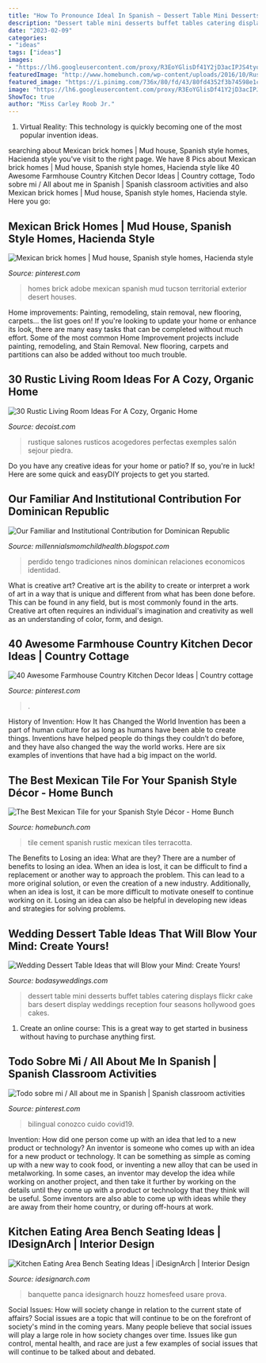 ```yaml
---
title: "How To Pronounce Ideal In Spanish ~ Dessert Table Mini Desserts Buffet Tables Catering Displays Flickr Cake Bars Desert Display Weddings Reception Four Seasons Hollywood Goes Cakes"
description: "Dessert table mini desserts buffet tables catering displays flickr cake bars desert display weddings reception four seasons hollywood goes cakes"
date: "2023-02-09"
categories:
- "ideas"
tags: ["ideas"]
images:
- "https://lh6.googleusercontent.com/proxy/R3EoYGlisDf41Y2jD3acIPJS4tyqWMJwZbDRKyC7gWIHjMcOvW7RmKCVkzHjwdPYJniK9GRwnJ0Q-XoMxMd9fqu088Y=w1200-h630-n-k-no-nu"
featuredImage: "http://www.homebunch.com/wp-content/uploads/2016/10/Rustic-Cement-Tile-and-Terracota-tile.jpg"
featured_image: "https://i.pinimg.com/736x/80/fd/43/80fd4352f3b74598e1c535e5bb29c88f--adobe-homes-brick-homes.jpg"
image: "https://lh6.googleusercontent.com/proxy/R3EoYGlisDf41Y2jD3acIPJS4tyqWMJwZbDRKyC7gWIHjMcOvW7RmKCVkzHjwdPYJniK9GRwnJ0Q-XoMxMd9fqu088Y=w1200-h630-n-k-no-nu"
ShowToc: true
author: "Miss Carley Roob Jr."
---
```



1. Virtual Reality: This technology is quickly becoming one of the most popular invention ideas.

	

		
searching about Mexican brick homes | Mud house, Spanish style homes, Hacienda style you've visit to the right page. We have 8 Pics about Mexican brick homes | Mud house, Spanish style homes, Hacienda style like 40 Awesome Farmhouse Country Kitchen Decor Ideas | Country cottage, Todo sobre mi / All about me in Spanish | Spanish classroom activities and also Mexican brick homes | Mud house, Spanish style homes, Hacienda style. Here you go:
		
    
## Mexican Brick Homes | Mud House, Spanish Style Homes, Hacienda Style

<img loading=lazy src="https://i.pinimg.com/736x/80/fd/43/80fd4352f3b74598e1c535e5bb29c88f--adobe-homes-brick-homes.jpg" onerror="this.onerror=null;this.src='https://tse2.mm.bing.net/th?id=OIP.wnIICtdFocJNAWACBTMd8wHaE6&amp;pid=15.1';" alt="Mexican brick homes | Mud house, Spanish style homes, Hacienda style">

_Source: pinterest.com_

>homes brick adobe mexican spanish mud tucson territorial exterior desert houses. 

	

Home improvements: Painting, remodeling, stain removal, new flooring, carpets... the list goes on!
If you're looking to update your home or enhance its look, there are many easy tasks that can be completed without much effort. Some of the most common Home Improvement projects include painting, remodeling, and Stain Removal. New flooring, carpets and partitions can also be added without too much trouble.

    
## 30 Rustic Living Room Ideas For A Cozy, Organic Home

<img loading=lazy src="https://cdn.decoist.com/wp-content/uploads/2014/10/Add-a-flea-market-find-to-give-the-rustic-space-a-more-authetic-look.jpg" onerror="this.onerror=null;this.src='https://tse1.mm.bing.net/th?id=OIP.M_cKp1BZSWPYbfi07T1FjAHaE4&amp;pid=15.1';" alt="30 Rustic Living Room Ideas For A Cozy, Organic Home">

_Source: decoist.com_

>rustique salones rusticos acogedores perfectas exemples salón sejour piedra. 

	

Do you have any creative ideas for your home or patio? If so, you're in luck! Here are some quick and easyDIY projects to get you started.

    
## Our Familiar And Institutional Contribution For Dominican Republic

<img loading=lazy src="https://lh6.googleusercontent.com/proxy/R3EoYGlisDf41Y2jD3acIPJS4tyqWMJwZbDRKyC7gWIHjMcOvW7RmKCVkzHjwdPYJniK9GRwnJ0Q-XoMxMd9fqu088Y=w1200-h630-n-k-no-nu" onerror="this.onerror=null;this.src='https://tse2.mm.bing.net/th?id=OIP.wDam2xez5G0ThjHt2VxKEQHaFj&amp;pid=15.1';" alt="Our Familiar and Institutional Contribution for Dominican Republic">

_Source: millennialsmomchildhealth.blogspot.com_

>perdido tengo tradiciones ninos dominican relaciones economicos identidad. 

	

What is creative art?
Creative art is the ability to create or interpret a work of art in a way that is unique and different from what has been done before. This can be found in any field, but is most commonly found in the arts. Creative art often requires an individual's imagination and creativity as well as an understanding of color, form, and design.

    
## 40 Awesome Farmhouse Country Kitchen Decor Ideas | Country Cottage

<img loading=lazy src="https://i.pinimg.com/originals/37/ad/04/37ad04ab2aa5f7bd68ff31fedc255849.jpg" onerror="this.onerror=null;this.src='https://tse2.mm.bing.net/th?id=OIP.rQQG4EU0gT4pks140tMndQHaIc&amp;pid=15.1';" alt="40 Awesome Farmhouse Country Kitchen Decor Ideas | Country cottage">

_Source: pinterest.com_

>. 

	

History of Invention: How It has Changed the World
Invention has been a part of human culture for as long as humans have been able to create things. Inventions have helped people do things they couldn’t do before, and they have also changed the way the world works. Here are six examples of inventions that have had a big impact on the world.

    
## The Best Mexican Tile For Your Spanish Style Décor - Home Bunch

<img loading=lazy src="http://www.homebunch.com/wp-content/uploads/2016/10/Rustic-Cement-Tile-and-Terracota-tile.jpg" onerror="this.onerror=null;this.src='https://tse4.mm.bing.net/th?id=OIP.7M0eATdJiEVumcd_mnHXMwHaLI&amp;pid=15.1';" alt="The Best Mexican Tile for your Spanish Style Décor - Home Bunch">

_Source: homebunch.com_

>tile cement spanish rustic mexican tiles terracotta. 

	

The Benefits to Losing an idea: What are they?
There are a number of benefits to losing an idea. When an idea is lost, it can be difficult to find a replacement or another way to approach the problem. This can lead to a more original solution, or even the creation of a new industry. Additionally, when an idea is lost, it can be more difficult to motivate oneself to continue working on it. Losing an idea can also be helpful in developing new ideas and strategies for solving problems.

    
## Wedding Dessert Table Ideas That Will Blow Your Mind: Create Yours!

<img loading=lazy src="https://bodasyweddings.com/wp-content/uploads/2017/07/dessert-table-with-mini-desserts.jpg" onerror="this.onerror=null;this.src='https://tse4.mm.bing.net/th?id=OIP.qz-yyIoSK3VinUYA4WFPxwHaLH&amp;pid=15.1';" alt="Wedding Dessert Table Ideas that will Blow your Mind: Create Yours!">

_Source: bodasyweddings.com_

>dessert table mini desserts buffet tables catering displays flickr cake bars desert display weddings reception four seasons hollywood goes cakes. 

	

1. Create an online course: This is a great way to get started in business without having to purchase anything first.

    
## Todo Sobre Mi / All About Me In Spanish | Spanish Classroom Activities

<img loading=lazy src="https://i.pinimg.com/originals/24/c5/d4/24c5d42670aa0587eb7709d54c2fcc1f.png" onerror="this.onerror=null;this.src='https://tse4.mm.bing.net/th?id=OIP.izNGiYXHIyWiZzofvR4xzgHaLH&amp;pid=15.1';" alt="Todo sobre mi / All about me in Spanish | Spanish classroom activities">

_Source: pinterest.com_

>bilingual conozco cuido covid19. 

	

Invention: How did one person come up with an idea that led to a new product or technology?
An inventor is someone who comes up with an idea for a new product or technology. It can be something as simple as coming up with a new way to cook food, or inventing a new alloy that can be used in metalworking. In some cases, an inventor may develop the idea while working on another project, and then take it further by working on the details until they come up with a product or technology that they think will be useful. Some inventors are also able to come up with ideas while they are away from their home country, or during off-hours at work.

    
## Kitchen Eating Area Bench Seating Ideas | IDesignArch | Interior Design

<img loading=lazy src="https://www.idesignarch.com/wp-content/uploads/Kitchen-Bench-Seating-Ideas_8.jpg" onerror="this.onerror=null;this.src='https://tse4.mm.bing.net/th?id=OIP.Ti7eAF9qtKxf-H3s9y6HzAHaJ4&amp;pid=15.1';" alt="Kitchen Eating Area Bench Seating Ideas | iDesignArch | Interior Design">

_Source: idesignarch.com_

>banquette panca idesignarch houzz homesfeed usare prova. 

	

Social Issues: How will society change in relation to the current state of affairs?
Social issues are a topic that will continue to be on the forefront of society's mind in the coming years. Many people believe that social issues will play a large role in how society changes over time. Issues like gun control, mental health, and race are just a few examples of social issues that will continue to be talked about and debated.

